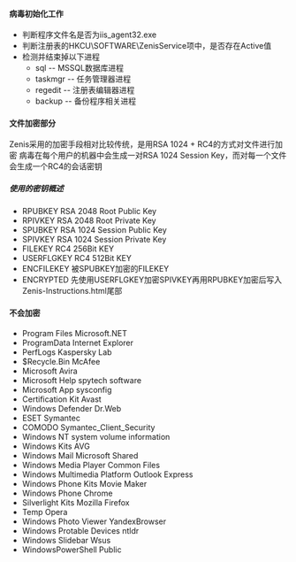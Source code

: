 #### 病毒初始化工作
- 判断程序文件名是否为iis_agent32.exe
- 判断注册表的HKCU\SOFTWARE\ZenisService项中，是否存在Active值
- 检测并结束掉以下进程
  - sql -- MSSQL数据库进程
  - taskmgr -- 任务管理器进程
  - regedit -- 注册表编辑器进程
  - backup -- 备份程序相关进程
  
#### 文件加密部分
Zenis采用的加密手段相对比较传统，是用RSA 1024 + RC4的方式对文件进行加密
病毒在每个用户的机器中会生成一对RSA 1024 Session Key，而对每一个文件会生成一个RC4的会话密钥

##### 使用的密钥概述
- RPUBKEY RSA 2048 Root Public Key
- RPIVKEY RSA 2048 Root Private Key
- SPUBKEY RSA 1024 Session Public Key
- SPIVKEY RSA 1024 Session Private Key
- FILEKEY RC4 256Bit KEY
- USERFLGKEY RC4 512Bit KEY
- ENCFILEKEY 被SPUBKEY加密的FILEKEY
- ENCRYPTED 先使用USERFLGKEY加密SPIVKEY再用RPUBKEY加密后写入Zenis-Instructions.html尾部

#### 不会加密
- Program Files 	 Microsoft.NET 
- ProgramData 	 Internet Explorer 
- PerfLogs 	 Kaspersky Lab 
- $Recycle.Bin 	 McAfee 
- Microsoft 	 Avira 
- Microsoft Help 	 spytech software 
- Microsoft App 	 sysconfig 
- Certification Kit 	 Avast 
- Windows Defender 	 Dr.Web 
- ESET 	 Symantec 
- COMODO 	 Symantec_Client_Security 
- Windows NT 	 system volume information 
- Windows Kits 	 AVG 
- Windows Mail 	 Microsoft Shared 
- Windows Media Player 	 Common Files 
- Windows Multimedia Platform 	 Outlook Express 
- Windows Phone Kits 	 Movie Maker 
- Windows Phone 	 Chrome 
- Silverlight Kits 	 Mozilla Firefox 
- Temp 	 Opera 
- Windows Photo Viewer 	 YandexBrowser 
- Windows Protable Devices 	 ntldr 
- Windows Slidebar 	 Wsus 
- WindowsPowerShell 	 Public 
 
